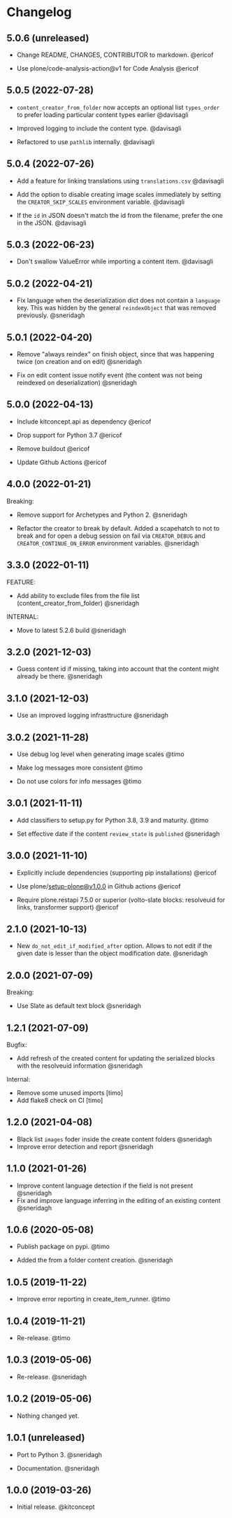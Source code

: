 Changelog
=========

5.0.6 (unreleased)
------------------

- Change README, CHANGES, CONTRIBUTOR to markdown. @ericof

- Use plone/code-analysis-action@v1 for Code Analysis @ericof


5.0.5 (2022-07-28)
------------------

- `content_creator_from_folder` now accepts an optional list `types_order`
  to prefer loading particular content types earlier @davisagli

- Improved logging to include the content type. @davisagli

- Refactored to use `pathlib` internally. @davisagli

5.0.4 (2022-07-26)
------------------

- Add a feature for linking translations using `translations.csv` @davisagli

- Add the option to disable creating image scales immediately
  by setting the `CREATOR_SKIP_SCALES` environment variable. @davisagli

- If the `id` in JSON doesn't match the id from the filename,
  prefer the one in the JSON. @davisagli


5.0.3 (2022-06-23)
------------------

- Don't swallow ValueError while importing a content item. @davisagli


5.0.2 (2022-04-21)
------------------

- Fix language when the deserialization dict does not contain a `language` key.
  This was hidden by the general `reindexObject` that was removed previously. @sneridagh


5.0.1 (2022-04-20)
------------------

- Remove "always reindex" on finish object, since that was happening twice (on creation and on edit) @sneridagh

- Fix on edit content issue notify event (the content was not being reindexed on deserialization) @sneridagh


5.0.0 (2022-04-13)
------------------

- Include kitconcept.api as dependency @ericof

- Drop support for Python 3.7 @ericof

- Remove buildout @ericof

- Update Github Actions @ericof

4.0.0 (2022-01-21)
------------------

Breaking:

- Remove support for Archetypes and Python 2. @sneridagh

- Refactor the creator to break by default. Added a scapehatch to not to break and for
  open a debug session on fail via `CREATOR_DEBUG` and `CREATOR_CONTINUE_ON_ERROR`
  environment variables. @sneridagh

3.3.0 (2022-01-11)
------------------

FEATURE:

- Add ability to exclude files from the file list (content_creator_from_folder) @sneridagh

INTERNAL:

- Move to latest 5.2.6 build @sneridagh


3.2.0 (2021-12-03)
------------------

- Guess content id if missing, taking into account that the content might already be there. @sneridagh


3.1.0 (2021-12-03)
------------------

- Use an improved logging infrasttructure @sneridagh

3.0.2 (2021-11-28)
------------------

- Use debug log level when generating image scales @timo

- Make log messages more consistent @timo

- Do not use colors for info messages @timo


3.0.1 (2021-11-11)
------------------

- Add classifiers to setup.py for Python 3.8, 3.9 and maturity. @timo

- Set effective date if the content `review_state` is `published` @sneridagh

3.0.0 (2021-11-10)
------------------


- Explicitly include dependencies (supporting pip installations) @ericof

- Use plone/setup-plone@v1.0.0 in Github actions @ericof

- Require plone.restapi 7.5.0 or superior (volto-slate blocks: resolveuid for links, transformer support) @ericof


2.1.0 (2021-10-13)
------------------

- New `do_not_edit_if_modified_after` option. Allows to not edit if the given date is lesser than the object modification date. @sneridagh

2.0.0 (2021-07-09)
------------------

Breaking:

- Use Slate as default text block @sneridagh


1.2.1 (2021-07-09)
------------------

Bugfix:

- Add refresh of the created content for updating the serialized blocks with the
  resolveuid information @sneridagh

Internal:

- Remove some unused imports [timo]
- Add flake8 check on CI [timo]


1.2.0 (2021-04-08)
------------------

- Black list `images` foder inside the create content folders @sneridagh
- Improve error detection and report @sneridagh

1.1.0 (2021-01-26)
------------------

- Improve content language detection if the field is not present @sneridagh
- Fix and improve language inferring in the editing of an existing content @sneridagh

1.0.6 (2020-05-08)
------------------

- Publish package on pypi. @timo

- Added the from a folder content creation. @sneridagh


1.0.5 (2019-11-22)
------------------

- Improve error reporting in create_item_runner. @timo


1.0.4 (2019-11-21)
------------------

- Re-release. @timo


1.0.3 (2019-05-06)
------------------

- Re-release. @sneridagh


1.0.2 (2019-05-06)
------------------

- Nothing changed yet.


1.0.1 (unreleased)
------------------

- Port to Python 3. @sneridagh

- Documentation. @sneridagh


1.0.0 (2019-03-26)
------------------

- Initial release. @kitconcept
